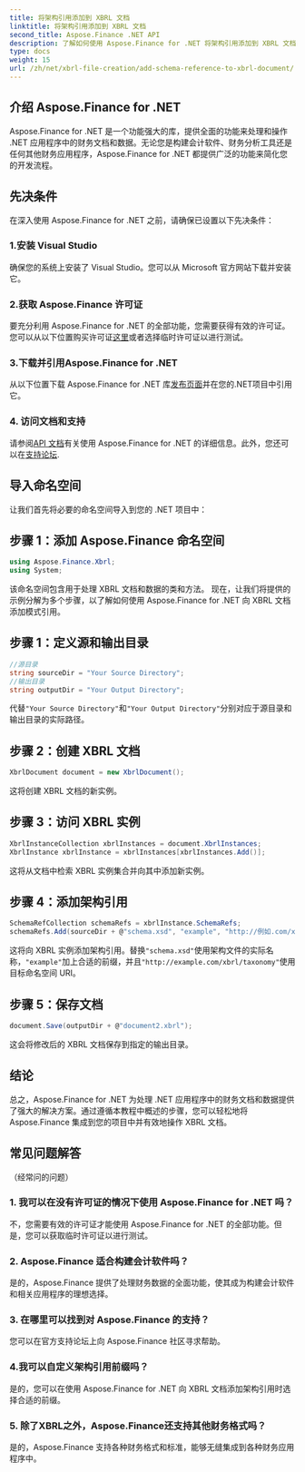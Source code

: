 ```yaml
---
title: 将架构引用添加到 XBRL 文档
linktitle: 将架构引用添加到 XBRL 文档
second_title: Aspose.Finance .NET API
description: 了解如何使用 Aspose.Finance for .NET 将架构引用添加到 XBRL 文档。立即简化您的财务数据处理！
type: docs
weight: 15
url: /zh/net/xbrl-file-creation/add-schema-reference-to-xbrl-document/
---
```

## 介绍 Aspose.Finance for .NET
Aspose.Finance for .NET 是一个功能强大的库，提供全面的功能来处理和操作 .NET 应用程序中的财务文档和数据。无论您是构建会计软件、财务分析工具还是任何其他财务应用程序，Aspose.Finance for .NET 都提供广泛的功能来简化您的开发流程。
## 先决条件
在深入使用 Aspose.Finance for .NET 之前，请确保已设置以下先决条件：
### 1.安装 Visual Studio
确保您的系统上安装了 Visual Studio。您可以从 Microsoft 官方网站下载并安装它。
### 2.获取 Aspose.Finance 许可证
要充分利用 Aspose.Finance for .NET 的全部功能，您需要获得有效的许可证。您可以从以下位置购买许可证[这里](https://purchase.aspose.com/buy)或者选择临时许可证以进行测试。
### 3.下载并引用Aspose.Finance for .NET
从以下位置下载 Aspose.Finance for .NET 库[发布页面](https://releases.aspose.com/finance/net/)并在您的.NET项目中引用它。
### 4. 访问文档和支持
请参阅[API 文档](https://reference.aspose.com/finance/net/)有关使用 Aspose.Finance for .NET 的详细信息。此外，您还可以在[支持论坛](https://forum.aspose.com/c/finance/43).
## 导入命名空间
让我们首先将必要的命名空间导入到您的 .NET 项目中：
## 步骤 1：添加 Aspose.Finance 命名空间
```csharp
using Aspose.Finance.Xbrl;
using System;
```
该命名空间包含用于处理 XBRL 文档和数据的类和方法。
现在，让我们将提供的示例分解为多个步骤，以了解如何使用 Aspose.Finance for .NET 向 XBRL 文档添加模式引用。
## 步骤 1：定义源和输出目录
```csharp
//源目录
string sourceDir = "Your Source Directory";
//输出目录
string outputDir = "Your Output Directory";
```
代替`"Your Source Directory"`和`"Your Output Directory"`分别对应于源目录和输出目录的实际路径。
## 步骤 2：创建 XBRL 文档
```csharp
XbrlDocument document = new XbrlDocument();
```
这将创建 XBRL 文档的新实例。
## 步骤 3：访问 XBRL 实例
```csharp
XbrlInstanceCollection xbrlInstances = document.XbrlInstances;
XbrlInstance xbrlInstance = xbrlInstances[xbrlInstances.Add()];
```
这将从文档中检索 XBRL 实例集合并向其中添加新实例。
## 步骤 4：添加架构引用
```csharp
SchemaRefCollection schemaRefs = xbrlInstance.SchemaRefs;
schemaRefs.Add(sourceDir + @"schema.xsd", "example", "http://例如.com/xbrl/taxonomy”);
```
这将向 XBRL 实例添加架构引用。替换`"schema.xsd"`使用架构文件的实际名称，`"example"`加上合适的前缀，并且`"http://example.com/xbrl/taxonomy"`使用目标命名空间 URI。
## 步骤 5：保存文档
```csharp
document.Save(outputDir + @"document2.xbrl");
```
这会将修改后的 XBRL 文档保存到指定的输出目录。
## 结论
总之，Aspose.Finance for .NET 为处理 .NET 应用程序中的财务文档和数据提供了强大的解决方案。通过遵循本教程中概述的步骤，您可以轻松地将 Aspose.Finance 集成到您的项目中并有效地操作 XBRL 文档。
## 常见问题解答
 （经常问的问题）
### 1. 我可以在没有许可证的情况下使用 Aspose.Finance for .NET 吗？
不，您需要有效的许可证才能使用 Aspose.Finance for .NET 的全部功能。但是，您可以获取临时许可证以进行测试。
### 2. Aspose.Finance 适合构建会计软件吗？
是的，Aspose.Finance 提供了处理财务数据的全面功能，使其成为构建会计软件和相关应用程序的理想选择。
### 3. 在哪里可以找到对 Aspose.Finance 的支持？
您可以在官方支持论坛上向 Aspose.Finance 社区寻求帮助。
### 4.我可以自定义架构引用前缀吗？
是的，您可以在使用 Aspose.Finance for .NET 向 XBRL 文档添加架构引用时选择合适的前缀。
### 5. 除了XBRL之外，Aspose.Finance还支持其他财务格式吗？
是的，Aspose.Finance 支持各种财务格式和标准，能够无缝集成到各种财务应用程序中。